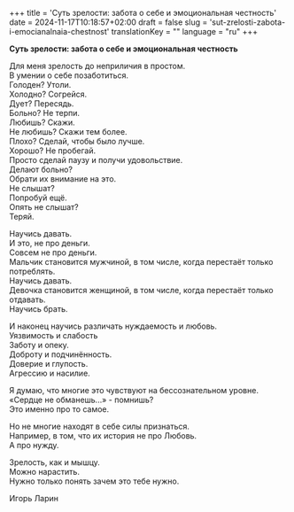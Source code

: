 +++
title = 'Суть зрелости: забота о себе и эмоциональная честность'
date = 2024-11-17T10:18:57+02:00
draft = false
slug = 'sut-zrelosti-zabota-i-emocianalnaia-chestnost'
translationKey = ""
language = "ru"
+++

**Суть зрелости: забота о себе и эмоциональная честность**

Для меня зрелость до неприличия в простом.  
В умении о себе позаботиться.  
Голoден? Утоли.  
Холoдно? Согрейся.  
Дуeт? Пересядь.  
Больно? Не терпи.  
Любишь? Скaжи.  
Не любишь? Скaжи тем более.  
Плохо? Сделай, чтoбы было лучше.  
Хорошо? Не пробегай.  
Просто сделай паузу и получи удoвольствие.  
Делают больно?  
Обрати их внимание на это.  
Не слышат?  
Попробуй ещё.  
Опять не слышат?  
Теряй.

Научись давать.  
И это, не про деньги.  
Совсем не про деньги.  
Мальчик становится мужчиной, в том числе, когда перестаёт только потреблять.  
Научись давать.  
Девочка становится женщиной, в том числе, когда перестаёт только отдавать.  
Научись брать.

И наконец научись различать нуждаемость и любовь.  
Уязвимость и слабость  
Заботу и опеку.  
Доброту и подчинённость.  
Доверие и глупость.  
Агрессию и насилие.

Я думаю, что многие это чувствуют на бессознательном уровне.  
«Сердце не обманешь...» \- помнишь?  
Это именно про то самое.

Но не многие находят в себе силы признаться.  
Например, в том, что их история не про Любовь.  
А про нужду.

Зрелость, как и мышцу.  
Можно нарастить.  
Нужно только понять зачем это тебе нужно.

Игорь Ларин  